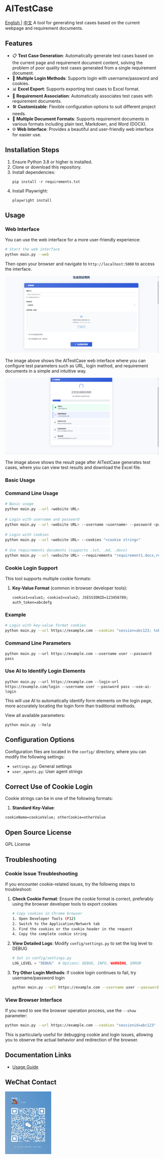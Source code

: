 # AITestCase
[English ](doc/README_EN.md) | [中文](doc/README_CN.md)
A tool for generating test cases based on the current webpage and requirement documents.

## Features

- 📋 **Test Case Generation**: Automatically generate test cases based on the current page and requirement document content, solving the problem of poor quality test cases generated from a single requirement document.
- 🔐 **Multiple Login Methods**: Supports login with username/password and cookies.
- 📊 **Excel Export**: Supports exporting test cases to Excel format.
- 📝 **Requirement Association**: Automatically associates test cases with requirement documents.
- 🛠️ **Customizable**: Flexible configuration options to suit different project needs.
- 📄 **Multiple Document Formats**: Supports requirement documents in various formats including plain text, Markdown, and Word (DOCX).
- 🌐 **Web Interface**: Provides a beautiful and user-friendly web interface for easier use.

## Installation Steps

1. Ensure Python 3.8 or higher is installed.
2. Clone or download this repository.
3. Install dependencies:
   ```
   pip install -r requirements.txt
   ```
4. Install Playwright:
   ```
   playwright install
   ```

## Usage

### Web Interface

You can use the web interface for a more user-friendly experience:

```bash
# Start the web interface
python main.py --web
```


Then open your browser and navigate to `http://localhost:5000` to access the interface.

![AITestCase Web Interface](doc/页面.png)

The image above shows the AITestCase web interface where you can configure test parameters such as URL, login method, and requirement documents in a simple and intuitive way.

![AITestCase Result Page](doc/页面2.png)

The image above shows the result page after AITestCase generates test cases, where you can view test results and download the Excel file.

### Basic Usage

### Command Line Usage

```bash
# Basic usage
python main.py --url <website URL>

# Login with username and password
python main.py --url <website URL> --username <username> --password <password>

# Login with cookies
python main.py --url <website URL> --cookies "<cookie string>"

# Use requirements documents (supports .txt, .md, .docx)
python main.py --url <website URL> --requirements "requirement1.docx,requirement2.md,requirement3.txt"
```

### Cookie Login Support

This tool supports multiple cookie formats:

1. **Key-Value Format** (common in browser developer tools):
   ```
   cookie1=value1; cookie2=value2; JSESSIONID=123456789; auth_token=abcdefg
   ```

### Example

```bash
# Login with key-value format cookies
python main.py --url https://example.com --cookies "session=abc123; token=xyz789"
```

### Command Line Parameters

```
python main.py --url https://example.com --username user --password pass
```

### Use AI to Identify Login Elements

```
python main.py --url https://example.com --login-url https://example.com/login --username user --password pass --use-ai-login
```

This will use AI to automatically identify form elements on the login page, more accurately locating the login form than traditional methods.

View all available parameters:

```
python main.py --help
```

## Configuration Options

Configuration files are located in the `config/` directory, where you can modify the following settings:

- `settings.py`: General settings
- `user_agents.py`: User agent strings

## Correct Use of Cookie Login

Cookie strings can be in one of the following formats:

1. **Standard Key-Value**:
```
cookieName=cookieValue; otherCookie=otherValue
```

## Open Source License

   GPL License

## Troubleshooting

### Cookie Issue Troubleshooting

If you encounter cookie-related issues, try the following steps to troubleshoot:

1. **Check Cookie Format**: Ensure the cookie format is correct, preferably using the browser developer tools to export cookies
   ```bash
   # Copy cookies in Chrome browser
   1. Open Developer Tools (F12)
   2. Switch to the Application/Network tab
   3. Find the cookies or the cookie header in the request
   4. Copy the complete cookie string
   ```

2. **View Detailed Logs**: Modify `config/settings.py` to set the log level to DEBUG
   ```python
   # Set in config/settings.py
   LOG_LEVEL = "DEBUG"  # Options: DEBUG, INFO, WARNING, ERROR
   ```

3. **Try Other Login Methods**: If cookie login continues to fail, try username/password login
   ```bash
   python main.py --url https://example.com --username user --password pass
   ```

### View Browser Interface

If you need to see the browser operation process, use the `--show` parameter:

```bash
python main.py --url https://example.com --cookies "sessionid=abc123" --show true
```

This is particularly useful for debugging cookie and login issues, allowing you to observe the actual behavior and redirection of the browser.

## Documentation Links

- [Usage Guide](doc/USAGE_EN.md)

## WeChat Contact

<img src="doc/contact.jpg" alt="Contact QR Code" style="width: 30%; height: auto;">
